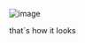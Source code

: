 ![image](https://github.com/user-attachments/assets/bd4f9948-ae33-4319-801c-54533622f123)

that`s how it looks 
